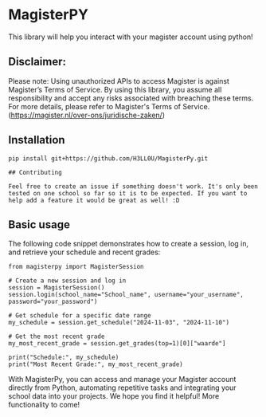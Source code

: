 # MagisterPY

This library will help you interact with your magister account using python!

## Disclaimer: 
Please note: Using unauthorized APIs to access Magister is against Magister’s Terms of Service. 
By using this library, you assume all responsibility and accept any risks associated with breaching these terms. 
For more details, please refer to Magister's Terms of Service. (https://magister.nl/over-ons/juridische-zaken/)

## Installation
```
pip install git+https://github.com/H3LL0U/MagisterPy.git

## Contributing

Feel free to create an issue if something doesn't work. It's only been tested on one school so far so it is to be expected. If you want to help add a feature it would be great as well! :D

```
## Basic usage
The following code snippet demonstrates how to create a session, log in, and retrieve your schedule and recent grades:
```
from magisterpy import MagisterSession

# Create a new session and log in
session = MagisterSession()
session.login(school_name="School_name", username="your_username", password="your_password")

# Get schedule for a specific date range
my_schedule = session.get_schedule("2024-11-03", "2024-11-10")

# Get the most recent grade
my_most_recent_grade = session.get_grades(top=1)[0]["waarde"]

print("Schedule:", my_schedule)
print("Most Recent Grade:", my_most_recent_grade)
```
With MagisterPy, you can access and manage your Magister account directly from Python, automating repetitive tasks and integrating your school data into your projects. We hope you find it helpful!
More functionality to come!
